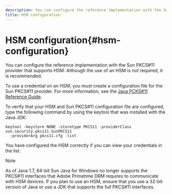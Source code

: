 ```yaml
---
description: You can configure the reference implementation with the Sun PKCS#11 provider that supports HSM. Although the use of an HSM is not required, it is recommended.
title: HSM configuration
---
```


# HSM configuration{#hsm-configuration}

You can configure the reference implementation with the Sun PKCS#11 provider that supports HSM. Although the use of an HSM is not required, it is recommended.

To use a credential on an HSM, you must create a configuration file for the Sun PKCS#11 provider. For more information, see the [Java PCKS#11 Reference Guide](https://docs.oracle.com/javase/1.5.0/docs/guide/security/p11guide.html).

To verify that your HSM and Sun PKCS#11 configuration file are configured, type the following command by using the keytool that was installed with the Java JDK:

```
keytool -keystore NONE -storetype PKCS11 -providerClass sun.security.pkcs11.SunPKCS11 
  -providerArg pkcs11.cfg -list
```

You have configured the HSM correctly if you can view your credentials in the list.

>[!NOTE]
>
>As of Java 1.7, 64-bit Sun Java for Windows no longer supports the PKCS#11 interfaces that Adobe Primetime DRM requires to communicate with HSM devices. If you plan to use an HSM, ensure that you use a 32-bit version of Java or use a JDK that supports the full PKCS#11 interfaces.

